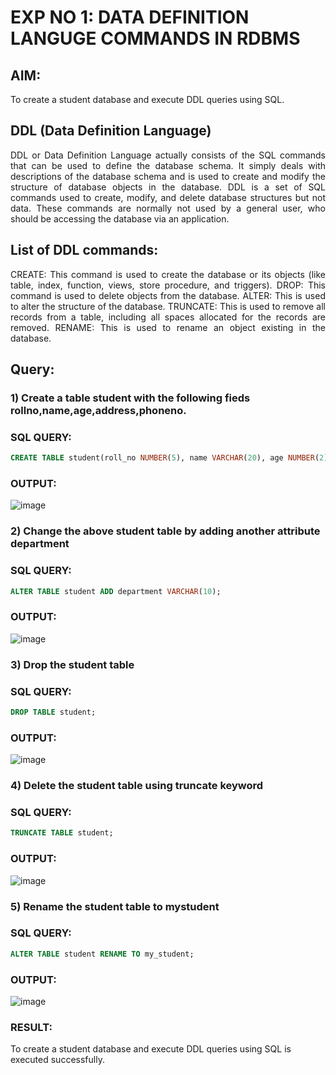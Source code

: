 # EXP NO 1: DATA DEFINITION LANGUGE COMMANDS IN RDBMS

## AIM:
To create a student database and execute DDL queries using SQL.


## DDL (Data Definition Language)
<div align="justify">
DDL or Data Definition Language actually consists of the SQL commands that can be used to define the database schema. It simply deals with descriptions of the database schema and is used to create and modify the structure of database objects in the database. DDL is a set of SQL commands used to create, modify, and delete database structures but not data. These commands are normally not used by a general user, who should be accessing the database via an application.
</div>
 
## List of DDL commands: 
<div align="justify">
CREATE: This command is used to create the database or its objects (like table, index, function, views, store procedure, and triggers).
DROP: This command is used to delete objects from the database.
ALTER: This is used to alter the structure of the database.
TRUNCATE: This is used to remove all records from a table, including all spaces allocated for the records are removed.
RENAME: This is used to rename an object existing in the database.
</div>

## Query:
### 1) Create a table student with the following fieds rollno,name,age,address,phoneno.

### SQL QUERY: 
```sql
CREATE TABLE student(roll_no NUMBER(5), name VARCHAR(20), age NUMBER(2), address VARCHAR(50), phone_no NUMBER(10));
```
### OUTPUT:
![image](https://github.com/DHARINIPV/G2_DBMS/assets/119400845/71637e3e-872e-4fcc-b31f-5cfde84a1188)

### 2) Change the above student table by adding another attribute department

### SQL QUERY: 
```sql
ALTER TABLE student ADD department VARCHAR(10);
```
### OUTPUT:
![image](https://github.com/DHARINIPV/G2_DBMS/assets/119400845/08526244-2f2a-4798-be2e-2be02e64570a)

### 3) Drop the student table
 
### SQL QUERY: 
```sql
DROP TABLE student;
```
### OUTPUT:
![image](https://github.com/DHARINIPV/G2_DBMS/assets/119400845/2c9fba5d-70f0-4a14-87b6-5c47ad7da5d5)

### 4) Delete the student table using truncate keyword

### SQL QUERY: 
```sql
TRUNCATE TABLE student;
```
### OUTPUT:
![image](https://github.com/DHARINIPV/G2_DBMS/assets/119400845/ed46e5e1-330a-44b8-813d-2eeb2b8feb88)

### 5) Rename the student table to mystudent

### SQL QUERY: 
```sql
ALTER TABLE student RENAME TO my_student;
```
### OUTPUT:
![image](https://github.com/DHARINIPV/G2_DBMS/assets/119400845/b13ed43d-cc43-4d3f-9536-08e2db2836b3)

### RESULT:
To create a student database and execute DDL queries using SQL is executed successfully.

